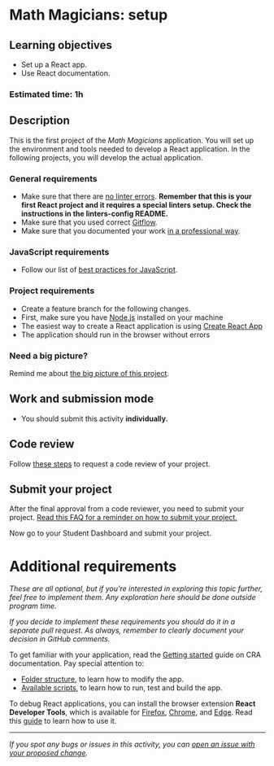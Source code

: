 # Math Magicians: setup

## Learning objectives

- Set up a React app.
- Use React documentation.

### Estimated time: 1h

## Description

This is the first project of the *Math Magicians* application. You will set up the environment and tools needed to develop a React application. In the following projects, you will develop the actual application.

### General requirements

- Make sure that there are [no linter errors](https://github.com/microverseinc/linters-config). **Remember that this is your first React project and it requires a special linters setup. Check the instructions in the linters-config README.**
- Make sure that you used correct [Gitflow](https://github.com/microverseinc/curriculum-transversal-skills/blob/main/git-github/articles/gitflow.md).
- Make sure that you documented your work [in a professional way](https://github.com/microverseinc/curriculum-transversal-skills/blob/main/documentation/articles/professional_repo_rules.md).

### JavaScript requirements

- Follow our list of [best practices for JavaScript](https://github.com/microverseinc/curriculum-html-css/blob/main/articles/javascript_best_practices.md).

### Project requirements

- Create a feature branch for the following changes.
- First, make sure you have [Node.js](https://nodejs.org/en/) installed on your machine
- The easiest way to create a React application is using [Create React App](https://create-react-app.dev/)
- The application should run in the browser without errors

### Need a big picture? 

Remind me about [the big picture of this project](./sneak_peek.md).

## Work and submission mode

- You should submit this activity **individually.**

## Code review

Follow [these steps](https://github.com/microverseinc/curriculum-transversal-skills/blob/main/code-review/articles/how_to_ask_for_a_code_review.md) to request a code review of your project.

## Submit your project

After the final approval from a code reviewer, you need to submit your project.
[Read this FAQ for a reminder on how to submit your project.](https://microverse.zendesk.com/hc/en-us/articles/360061344234)

Now go to your Student Dashboard and submit your project.

# Additional requirements

*These are all optional, but if you're interested in exploring this topic further, feel free to implement them. Any exploration here should be done outside program time.*

*If you decide to implement these requirements you should do it in a separate pull request. As always, remember to clearly document your decision in GitHub comments.*

To get familiar with your application, read the [Getting started](https://create-react-app.dev/docs/getting-started) guide on CRA documentation. Pay special attention to:

- [Folder structure](https://create-react-app.dev/docs/folder-structure), to learn how to modify the app.
- [Available scripts](https://create-react-app.dev/docs/available-scripts), to learn how to run, test and build the app.

To debug React applications, you can install the browser extension **React Developer Tools**, which is available for [Firefox](https://addons.mozilla.org/en-US/firefox/addon/react-devtools/), [Chrome](https://chrome.google.com/webstore/detail/react-developer-tools/fmkadmapgofadopljbjfkapdkoienihi), and [Edge](https://microsoftedge.microsoft.com/addons/detail/react-developer-tools/gpphkfbcpidddadnkolkpfckpihlkkil). Read this [guide](https://reactjs.org/blog/2019/08/15/new-react-devtools.html) to learn how to use it.

------

_If you spot any bugs or issues in this activity, you can [open an issue with your proposed change](https://github.com/microverseinc/curriculum-transversal-skills/blob/main/git-github/articles/open_issue.md)._
